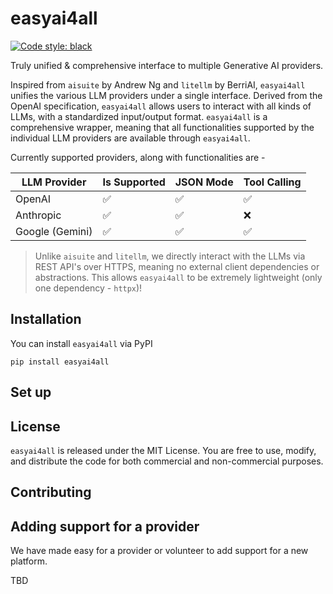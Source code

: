 # easyai4all

[![Code style: black](https://img.shields.io/badge/code%20style-black-000000.svg)](https://github.com/psf/black)

Truly unified & comprehensive interface to multiple Generative AI providers.

Inspired from `aisuite` by Andrew Ng and `litellm` by BerriAI, `easyai4all` unifies the various LLM providers under a single interface. Derived from the OpenAI specification, `easyai4all` allows users to interact with all kinds of LLMs, with a standardized input/output format. `easyai4all` is a comprehensive wrapper, meaning that all functionalities supported by the individual LLM providers are available through `easyai4all`.

Currently supported providers, along with functionalities are -

| LLM Provider | Is Supported | JSON Mode | Tool Calling |
|--------------|--------------|-----------|--------------|
| OpenAI | ✅ | ✅ | ✅ |
| Anthropic | ✅ | ✅ | ❌ |
| Google (Gemini) | ✅ | ✅ | ✅ |

>
>
> Unlike `aisuite` and `litellm`, we directly interact with the LLMs via REST API's over HTTPS, meaning no external client dependencies or abstractions. This allows `easyai4all` to be extremely lightweight (only one dependency - `httpx`)!


## Installation

You can install `easyai4all` via PyPI

```shell
pip install easyai4all
```

## Set up

<!-- To get started, you will need API Keys for the providers you intend to use. You'll need to
install the provider-specific library either separately or when installing aisuite.

The API Keys can be set as environment variables, or can be passed as config to the aisuite Client constructor.
You can use tools like [`python-dotenv`](https://pypi.org/project/python-dotenv/) or [`direnv`](https://direnv.net/) to set the environment variables manually. Please take a look at the `examples` folder to see usage.

Here is a short example of using `aisuite` to generate chat completion responses from gpt-4o and claude-3-5-sonnet.

Set the API keys.
```shell
export OPENAI_API_KEY="your-openai-api-key"
export ANTHROPIC_API_KEY="your-anthropic-api-key"
```

Use the python client.
```python
import aisuite as ai
client = ai.Client()

models = ["openai:gpt-4o", "anthropic:claude-3-5-sonnet-20240620"]

messages = [
    {"role": "system", "content": "Respond in Pirate English."},
    {"role": "user", "content": "Tell me a joke."},
]

for model in models:
    response = client.chat.completions.create(
        model=model,
        messages=messages,
        temperature=0.75
    )
    print(response.choices[0].message.content)

```
Note that the model name in the create() call uses the format - `<provider>:<model-name>`.
`aisuite` will call the appropriate provider with the right parameters based on the provider value.
For a list of provider values, you can look at the directory - `aisuite/providers/`. The list of supported providers are of the format - `<provider>_provider.py` in that directory. We welcome  providers adding support to this library by adding an implementation file in this directory. Please see section below for how to contribute.

For more examples, check out the `examples` directory where you will find several notebooks that you can run to experiment with the interface. -->

## License

`easyai4all` is released under the MIT License. You are free to use, modify, and distribute the code for both commercial and non-commercial purposes.

## Contributing

<!-- If you would like to contribute, please read our [Contributing Guide](https://github.com/andrewyng/aisuite/blob/main/CONTRIBUTING.md) and join our [Discord](https://discord.gg/T6Nvn8ExSb) server! -->

## Adding support for a provider
We have made easy for a provider or volunteer to add support for a new platform.

TBD